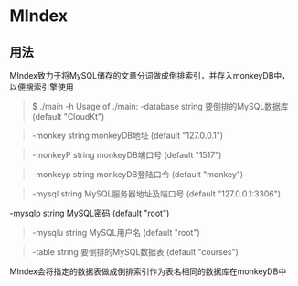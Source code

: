 # MIndex
## 用法
MIndex致力于将MySQL储存的文章分词做成倒排索引，并存入monkeyDB中，以便搜索引擎使用

> $ ./main -h
Usage of ./main:
>  -database string
    	要倒排的MySQL数据库 (default "CloudKt")

>  -monkey string
    	monkeyDB地址 (default "127.0.0.1")

>  -monkeyP string
    	monkeyDB端口号 (default "1517")

>  -monkeyp string
    	monkeyDB登陆口令 (default "monkey")

>  -mysql string
    	MySQL服务器地址及端口号 (default "127.0.0.1:3306")
>
  -mysqlp string
    	MySQL密码 (default "root")

>  -mysqlu string
    	MySQL用户名 (default "root")

> -table string
    	要倒排的MySQL数据表 (default "courses")

MIndex会将指定的数据表做成倒排索引作为表名相同的数据库在monkeyDB中
